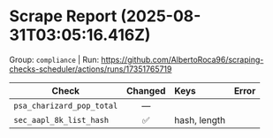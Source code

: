 # Scrape Report (2025-08-31T03:05:16.416Z)

Group: `compliance`  |  Run: https://github.com/AlbertoRoca96/scraping-checks-scheduler/actions/runs/17351765719

| Check | Changed | Keys | Error |
|---|:---:|:--|:--|
| `psa_charizard_pop_total` | — |  |  |
| `sec_aapl_8k_list_hash` | ✅ | hash, length |  |
